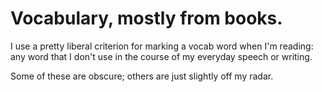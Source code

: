 # Vocabulary, mostly from books.
I use a pretty liberal criterion for marking a vocab word when I'm reading:
any word that I don't use in the course of my everyday speech or writing.

Some of these are obscure; others are just slightly off my radar.
